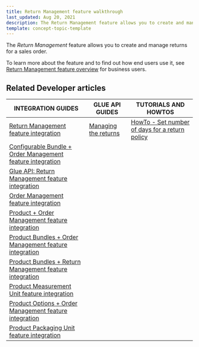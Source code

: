 ```yaml
---
title: Return Management feature walkthrough
last_updated: Aug 20, 2021
description: The Return Management feature allows you to create and manage returns for a sales order.
template: concept-topic-template
---
```


The _Return Management_ feature allows you to create and manage returns for a sales order.


To learn more about the feature and to find out how end users use it, see [Return Management feature overview](/docs/scos/dev/features/{{page.version}}/return-management/return-management-feature-overview.html) for business users.


## Related Developer articles

| INTEGRATION GUIDES  | GLUE API GUIDES | TUTORIALS AND HOWTOS |
|---|---|---|
| [Return Management feature integration](/docs/scos/dev/migration-and-integration/{{page.version}}/feature-integration-guides/return-management-feature-integration.html) | [Managing the returns](/docs/marketplace/dev/glue-api-guides/{{page.version}}/managing-the-returns.html) | [HowTo - Set number of days for a return policy](/docs/scos/dev/tutorials-and-howtos/{{page.version}}/howtos/feature-howtos/howto-set-number-of-days-for-a-return-policy.html) |
| [Configurable Bundle + Order Management feature integration](/docs/scos/dev/migration-and-integration/{{page.version}}/feature-integration-guides/configurable-bundle-order-management-feature-integration.html) |  |  |
| [Glue API: Return Management feature integration](/docs/scos/dev/migration-and-integration/{{page.version}}/feature-integration-guides/glue-api/glue-api-return-management-feature-integration.html) |  |  |
| [Order Management feature integration](/docs/scos/dev/migration-and-integration/{{page.version}}/feature-integration-guides/order-management-feature-integration.html) |  |  |
| [Product + Order Management feature integration](/docs/scos/dev/migration-and-integration/{{page.version}}/feature-integration-guides/product-order-management-feature-integration.html) |  |  |
| [Product Bundles + Order Management feature integration](/docs/scos/dev/migration-and-integration/{{page.version}}/feature-integration-guides/product-bundles-order-management-feature-integration.html) |  |  |
| [Product Bundles + Return Management feature integration](/docs/scos/dev/migration-and-integration/{{page.version}}/feature-integration-guides/product-bundles-return-management-feature-integration.html) |  |  |
| [Product Measurement Unit feature integration](/docs/scos/dev/migration-and-integration/{{page.version}}/feature-integration-guides/product-measurement-unit-feature-integration.html) |  |  |
| [Product Options + Order Management feature integration](/docs/scos/dev/migration-and-integration/{{page.version}}/feature-integration-guides/product-options-order-management-feature-integration.html) |  |  |
| [Product Packaging Unit feature integration](/docs/scos/dev/migration-and-integration/{{page.version}}/feature-integration-guides/product-packaging-unit-feature-integration.html) |  |  |
